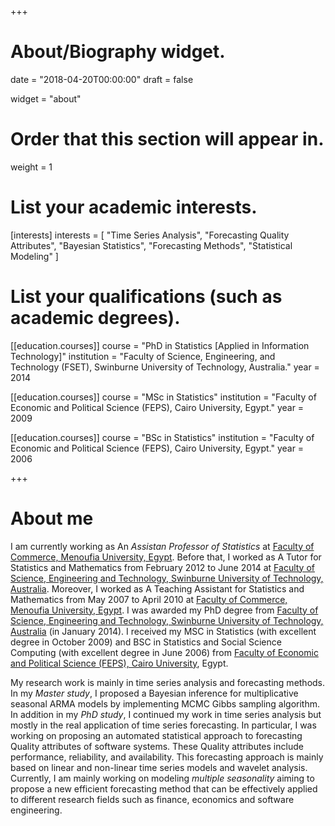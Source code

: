 +++
# About/Biography widget.

date = "2018-04-20T00:00:00"
draft = false

widget = "about"

# Order that this section will appear in.
weight = 1

# List your academic interests.
[interests]
  interests = [
    "Time Series Analysis",
    "Forecasting Quality Attributes",
    "Bayesian Statistics",
    "Forecasting Methods",
    "Statistical Modeling"
  ]

# List your qualifications (such as academic degrees).
[[education.courses]]
  course = "PhD in Statistics [Applied in Information Technology]"
  institution = "Faculty of Science, Engineering, and Technology (FSET), Swinburne University of Technology, Australia."
  year = 2014

[[education.courses]]
  course = "MSc in Statistics"
  institution = "Faculty of Economic and Political Science (FEPS), Cairo University, Egypt."
  year = 2009

[[education.courses]]
  course = "BSc in Statistics"
  institution = "Faculty of Economic and Political Science (FEPS), Cairo University, Egypt."
  year = 2006
 
+++

# About me

I am currently working as An *Assistan Professor of Statistics* at <a href = "http://www.menofia.edu.eg/Home/en">Faculty of Commerce, Menoufia University, Egypt</a>. Before that, I worked as A Tutor for Statistics and Mathematics from February 2012 to June 2014 at <a href = "http://www.swin.edu.au/">Faculty of Science, Engineering and Technology, Swinburne University of Technology, Australia</a>. Moreover, I worked as A Teaching Assistant for Statistics and Mathematics from May 2007 to April 2010 at <a href = "http://www.menofia.edu.eg/Home/en">Faculty of Commerce, Menoufia University, Egypt</a>. I was awarded my PhD degree from <a href = "http://www.swin.edu.au/">Faculty of Science, Engineering and Technology, Swinburne University of Technology, Australia</a> (in January 2014). I received my MSC in Statistics (with excellent degree in October 2009) and BSC in Statistics and Social Science Computing (with excellent degree in June 2006) from <a href = "http://www.feps.eun.eg/">Faculty of Economic and Political Science (FEPS), Cairo University</a>, Egypt.

My research work is mainly in time series analysis and forecasting methods. In my *Master study*, I  proposed a Bayesian inference for multiplicative seasonal ARMA models by implementing MCMC Gibbs sampling algorithm. In addition in my *PhD study*, I continued my work in time series analysis but mostly in the real application of time series forecasting. In particular, I was working on proposing an automated statistical approach to forecasting Quality attributes of software systems. These Quality attributes include performance, reliability, and availability. This forecasting approach is mainly based on linear and non-linear time series models and wavelet analysis. Currently, I am mainly working on modeling *multiple seasonality* aiming to propose a new efficient forecasting method that can be effectively applied to different research fields such as finance, economics and software engineering.

